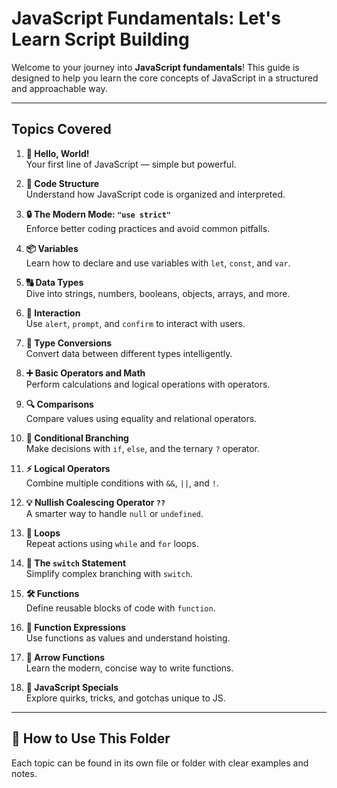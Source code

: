 # JavaScript Fundamentals: Let's Learn Script Building

Welcome to your journey into **JavaScript fundamentals**! This guide is designed to help you learn the core concepts of JavaScript in a structured and approachable way.

---

## Topics Covered

1. **👋 Hello, World!**  
   Your first line of JavaScript — simple but powerful.

2. **📐 Code Structure**  
   Understand how JavaScript code is organized and interpreted.

3. **🔒 The Modern Mode: `"use strict"`**  
   Enforce better coding practices and avoid common pitfalls.

4. **📦 Variables**  
   Learn how to declare and use variables with `let`, `const`, and `var`.

5. **🔠 Data Types**  
   Dive into strings, numbers, booleans, objects, arrays, and more.

6. **💬 Interaction**  
   Use `alert`, `prompt`, and `confirm` to interact with users.

7. **🔄 Type Conversions**  
   Convert data between different types intelligently.

8. **➕ Basic Operators and Math**  
   Perform calculations and logical operations with operators.

9. **🔍 Comparisons**  
   Compare values using equality and relational operators.

10. **🌿 Conditional Branching**  
    Make decisions with `if`, `else`, and the ternary `?` operator.

11. **⚡ Logical Operators**  
    Combine multiple conditions with `&&`, `||`, and `!`.

12. **💡 Nullish Coalescing Operator `??`**  
    A smarter way to handle `null` or `undefined`.

13. **🔁 Loops**  
    Repeat actions using `while` and `for` loops.

14. **🔀 The `switch` Statement**  
    Simplify complex branching with `switch`.

15. **🛠️ Functions**  
    Define reusable blocks of code with `function`.

16. **🧪 Function Expressions**  
    Use functions as values and understand hoisting.

17. **🏹 Arrow Functions**  
    Learn the modern, concise way to write functions.

18. **🧙 JavaScript Specials**  
    Explore quirks, tricks, and gotchas unique to JS.

---

## 📂 How to Use This Folder

Each topic can be found in its own file or folder with clear examples and notes. 
